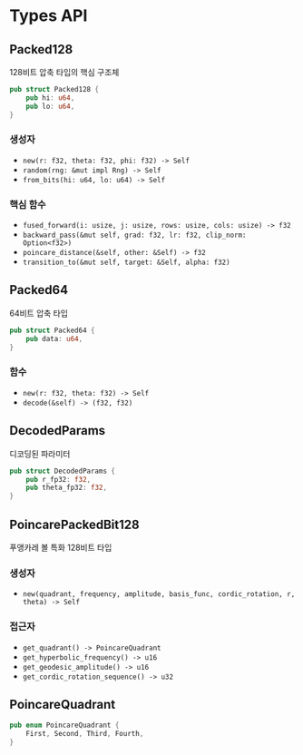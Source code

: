 # Types API

## Packed128

128비트 압축 타입의 핵심 구조체

```rust
pub struct Packed128 {
    pub hi: u64,
    pub lo: u64,
}
```

### 생성자

- `new(r: f32, theta: f32, phi: f32) -> Self`
- `random(rng: &mut impl Rng) -> Self`
- `from_bits(hi: u64, lo: u64) -> Self`

### 핵심 함수

- `fused_forward(i: usize, j: usize, rows: usize, cols: usize) -> f32`
- `backward_pass(&mut self, grad: f32, lr: f32, clip_norm: Option<f32>)`
- `poincare_distance(&self, other: &Self) -> f32`
- `transition_to(&mut self, target: &Self, alpha: f32)`

## Packed64

64비트 압축 타입

```rust
pub struct Packed64 {
    pub data: u64,
}
```

### 함수

- `new(r: f32, theta: f32) -> Self`
- `decode(&self) -> (f32, f32)`

## DecodedParams

디코딩된 파라미터

```rust
pub struct DecodedParams {
    pub r_fp32: f32,
    pub theta_fp32: f32,
}
```

## PoincarePackedBit128

푸앵카레 볼 특화 128비트 타입

### 생성자

- `new(quadrant, frequency, amplitude, basis_func, cordic_rotation, r, theta) -> Self`

### 접근자

- `get_quadrant() -> PoincareQuadrant`
- `get_hyperbolic_frequency() -> u16`
- `get_geodesic_amplitude() -> u16`
- `get_cordic_rotation_sequence() -> u32`

## PoincareQuadrant

```rust
pub enum PoincareQuadrant {
    First, Second, Third, Fourth,
}
``` 